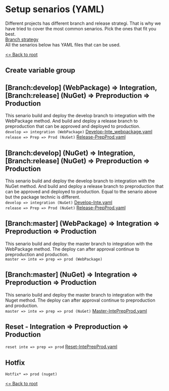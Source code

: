 # Setup senarios (YAML)
Different projects has different branch and release strategi. That is why we have tried to cover the most common senarios. Pick the ones that fit you best.   
[Branch strategy](BranchStrategy.md)  
All the senarios below has YAML files that can be used.

[<= Back to root](../README.md)

## Create variable group


## [Branch:develop] (WebPackage) => Integration, [Branch:release] (NuGet) => Preproduction => Production
This senario build and deploy the develop branch to integration with the WebPackage method. And build and deploy a release branch to preproduction that can be approved and deployed to production.  
`develop => integration (WebPackage)` [Develop-Inte_webpackage.yaml](../Pipelines/Develop-Inte_webpackage.yaml)  
`release => Prep => Prod (NuGet)` [Release-PrepProd.yaml](../Pipelines/Release-PrepProd.yaml)  

## [Branch:develop] (NuGet) => Integration, [Branch:release] (NuGet) => Preproduction => Production
This senario build and deploy the develop branch to integration with the NuGet method. And build and deploy a release branch to preproduction that can be approved and deployed to production. Equal to the senario above but the package technic is different.  
`develop => integration (NuGet)` [Develop-Inte.yaml](../Pipelines/Develop-Inte.yaml)  
`release => Prep => Prod (NuGet)` [Release-PrepProd.yaml](../Pipelines/Release-PrepProd.yaml)  

## [Branch:master] (WebPackage) => Integration => Preproduction => Production
This senario build and deploy the master branch to integration with the WebPackage method. The deploy can after approval continue to preproduction and production.  
`master => inte => prep => prod (WebPackage)`  

## [Branch:master] (NuGet) => Integration => Preproduction => Production
This senario build and deploy the master branch to integration with the Nuget method. The deploy can after approval continue to preproduction and production.  
`master => inte => prep => prod (NuGet)` [Master-IntePrepProd.yaml](../Pipelines/Master-IntePrepProd.yaml)  

## Reset - Integration => Preproduction => Production
`reset inte => prep => prod` [Reset-IntePrepProd.yaml](../Pipelines/Reset-IntePrepProd.yaml)  

## Hotfix
`Hotfix* => prod (nuget)`  

[<= Back to root](../README.md)

